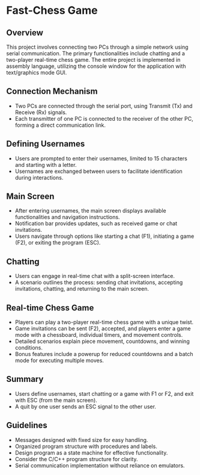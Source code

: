 ﻿# Fast-Chess Game

## Overview
This project involves connecting two PCs through a simple network using serial communication. The primary functionalities include chatting and a two-player real-time chess game. The entire project is implemented in assembly language, utilizing the console window for the application with text/graphics mode GUI.

## Connection Mechanism
- Two PCs are connected through the serial port, using Transmit (Tx) and Receive (Rx) signals.
- Each transmitter of one PC is connected to the receiver of the other PC, forming a direct communication link.

## Defining Usernames
- Users are prompted to enter their usernames, limited to 15 characters and starting with a letter.
- Usernames are exchanged between users to facilitate identification during interactions.

## Main Screen
- After entering usernames, the main screen displays available functionalities and navigation instructions.
- Notification bar provides updates, such as received game or chat invitations.
- Users navigate through options like starting a chat (F1), initiating a game (F2), or exiting the program (ESC).

## Chatting
- Users can engage in real-time chat with a split-screen interface.
- A scenario outlines the process: sending chat invitations, accepting invitations, chatting, and returning to the main screen.

## Real-time Chess Game
- Players can play a two-player real-time chess game with a unique twist.
- Game invitations can be sent (F2), accepted, and players enter a game mode with a chessboard, individual timers, and movement controls.
- Detailed scenarios explain piece movement, countdowns, and winning conditions.
- Bonus features include a powerup for reduced countdowns and a batch mode for executing multiple moves.

## Summary
- Users define usernames, start chatting or a game with F1 or F2, and exit with ESC (from the main screen).
- A quit by one user sends an ESC signal to the other user.

## Guidelines
- Messages designed with fixed size for easy handling.
- Organized program structure with procedures and labels.
- Design program as a state machine for effective functionality.
- Consider the C/C++ program structure for clarity.
- Serial communication implementation without reliance on emulators.

